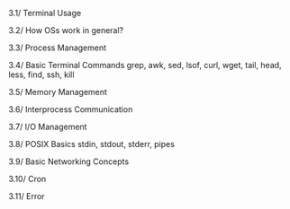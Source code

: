 3.1/ Terminal Usage

3.2/ How OSs work in general?

3.3/ Process Management

3.4/ Basic Terminal Commands
	grep, awk, sed, lsof, curl, wget, tail, head, less, find, ssh, kill

3.5/ Memory Management

3.6/ Interprocess Communication

3.7/ I/O Management

3.8/ POSIX Basics
	stdin, stdout, stderr, pipes

3.9/ Basic Networking Concepts

3.10/ Cron

3.11/ Error

